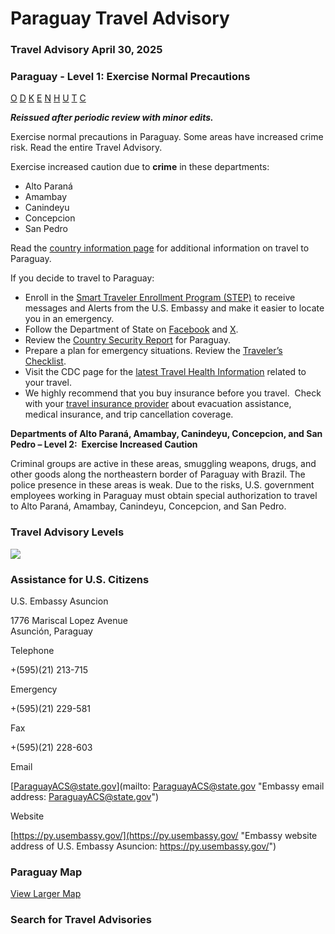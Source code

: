 # Paraguay Travel Advisory

### Travel Advisory April 30, 2025

### Paraguay - Level 1: Exercise Normal Precautions

[O](javascript:void(0); "Tool Tip: Other")
[D](javascript:void(0); "Tool Tip: Wrongful Detention")
[K](javascript:void(0); "Tool Tip: Kidnap and Hostage")
[E](javascript:void(0); "Tool Tip: Event")
[N](javascript:void(0); "Tool Tip: Disaster")
[H](javascript:void(0); "Tool Tip: Health")
[U](javascript:void(0); "Tool Tip: Civil Unrest")
[T](javascript:void(0); "Tool Tip: Terrorism")
[C](javascript:void(0); "Tool Tip: Crimes")

***Reissued after periodic review with minor edits.***

Exercise normal precautions in Paraguay. Some areas have increased crime risk. Read the entire Travel Advisory.

Exercise increased caution due to **crime** in these departments:

* Alto Paraná
* Amambay
* Canindeyu
* Concepcion
* San Pedro

Read the [country information page](https://travel.state.gov/content/travel/en/international-travel/International-Travel-Country-Information-Pages/Paraguay.html) for additional information on travel to Paraguay.

If you decide to travel to Paraguay:

* Enroll in the [Smart Traveler Enrollment Program (STEP)](https://step.state.gov/) to receive messages and Alerts from the U.S. Embassy and make it easier to locate you in an emergency.
* Follow the Department of State on [Facebook](https://www.facebook.com/travelgov) and [X](https://x.com/TravelGov).
* Review the [Country Security Report](https://www.osac.gov/Content/Browse/Report?subContentTypes=Country%20Security%20Report) for Paraguay.
* Prepare a plan for emergency situations. Review the [Traveler’s Checklist](https://travel.state.gov/content/passports/en/go/checklist.html).
* Visit the CDC page for the [latest Travel Health Information](https://wwwnc.cdc.gov/travel/destinations/list) related to your travel.
* We highly recommend that you buy insurance before you travel.  Check with your [travel insurance provider](https://travel.state.gov/content/travel/en/international-travel/before-you-go/your-health-abroad/Insurance_Coverage_Overseas.html) about evacuation assistance, medical insurance, and trip cancellation coverage.

**Departments of Alto Paraná, Amambay, Canindeyu, Concepcion, and San Pedro – Level 2:  Exercise Increased Caution**

Criminal groups are active in these areas, smuggling weapons, drugs, and other goods along the northeastern border of Paraguay with Brazil. The police presence in these areas is weak. Due to the risks, U.S. government employees working in Paraguay must obtain special authorization to travel to Alto Paraná, Amambay, Canindeyu, Concepcion, and San Pedro.

### Travel Advisory Levels

[![](/content/dam/NEWTravelAssets/images/travel-levelv1.svg)](/content/travel/en/international-travel/before-you-go/about-our-new-products.html "Travel Advisory Levels")

### Assistance for U.S. Citizens

U.S. Embassy Asuncion

1776 Mariscal Lopez Avenue  
Asunción, Paraguay

Telephone

+(595)(21) 213-715

Emergency

+(595)(21) 229-581

Fax

+(595)(21) 228-603

Email

[ParaguayACS@state.gov](mailto: ParaguayACS@state.gov "Embassy email address: ParaguayACS@state.gov")

Website

[https://py.usembassy.gov/](https://py.usembassy.gov/ "Embassy website address of U.S. Embassy Asuncion: https://py.usembassy.gov/")

### Paraguay Map

[View Larger Map](https://travelmaps.state.gov/TSGMap/?extent=-73.151355046,-30.392980601,-46.436153662,-17.687962844 "Map of Paraguay")



### Search for Travel Advisories